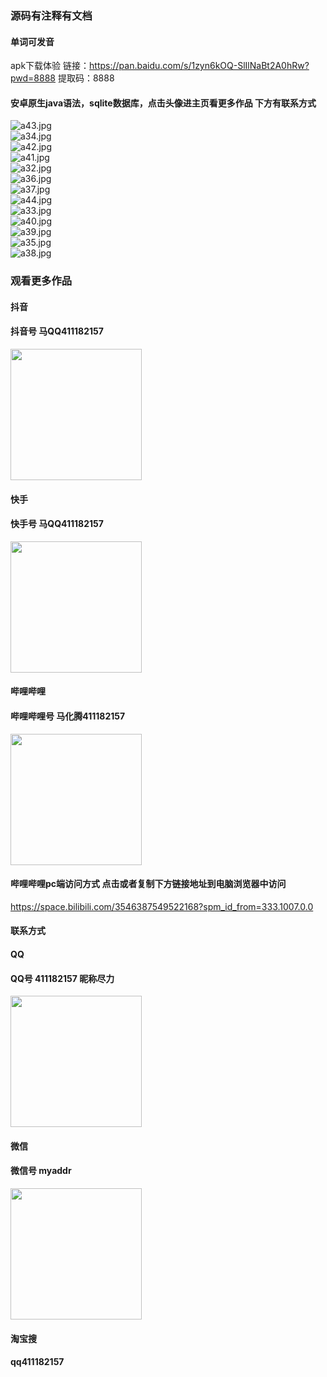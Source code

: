 ### 源码有注释有文档
#### 单词可发音

apk下载体验
链接：https://pan.baidu.com/s/1zyn6kOQ-SlIlNaBt2A0hRw?pwd=8888 
提取码：8888

#### 安卓原生java语法，sqlite数据库，点击头像进主页看更多作品 下方有联系方式
 <img src='https://img.alicdn.com/imgextra/i2/1658540494/O1CN011dtrU81FWIbYRb8Y9_!!1658540494.jpg' alt='a43.jpg' /></br> 
 <img src='https://img.alicdn.com/imgextra/i1/1658540494/O1CN01q82rsb1FWIbYiTY9t_!!1658540494.jpg' alt='a34.jpg' /></br> 
 <img src='https://img.alicdn.com/imgextra/i1/1658540494/O1CN01iFpcVo1FWIbbYIGCg_!!1658540494.jpg' alt='a42.jpg' /></br> 
 <img src='https://img.alicdn.com/imgextra/i1/1658540494/O1CN01vs98TX1FWIbYRd56h_!!1658540494.jpg' alt='a41.jpg' /></br> 
 <img src='https://img.alicdn.com/imgextra/i1/1658540494/O1CN01Kp2Lya1FWIba8gCjd_!!1658540494.jpg' alt='a32.jpg' /></br> 
 <img src='https://img.alicdn.com/imgextra/i1/1658540494/O1CN01L2tigR1FWIbbrmHG7_!!1658540494.jpg' alt='a36.jpg' /></br> 
 <img src='https://img.alicdn.com/imgextra/i2/1658540494/O1CN01JpZUNY1FWIbaaMlUl_!!1658540494.jpg' alt='a37.jpg' /></br> 
 <img src='https://img.alicdn.com/imgextra/i4/1658540494/O1CN01nRIweQ1FWIbccCwEB_!!1658540494.jpg' alt='a44.jpg' /></br> 
 <img src='https://img.alicdn.com/imgextra/i2/1658540494/O1CN01IM7EvY1FWIbYXkr7S_!!1658540494.jpg' alt='a33.jpg' /></br> 
 <img src='https://img.alicdn.com/imgextra/i3/1658540494/O1CN01ykNhEM1FWIbR1dAXy_!!1658540494.jpg' alt='a40.jpg' /></br> 
 <img src='https://img.alicdn.com/imgextra/i3/1658540494/O1CN011CkLZU1FWIbYXlKDD_!!1658540494.jpg' alt='a39.jpg' /></br> 
 <img src='https://img.alicdn.com/imgextra/i1/1658540494/O1CN010yaU1l1FWIbajrCXG_!!1658540494.jpg' alt='a35.jpg' /></br> 
 <img src='https://img.alicdn.com/imgextra/i1/1658540494/O1CN010qC2Y81FWIbccE90w_!!1658540494.jpg' alt='a38.jpg' /></br>
### 观看更多作品

#### 抖音
#### 抖音号  马QQ411182157
<img src="https://gitee.com/QQ411182157/mingpian/raw/master/douyin.png" width="210px">

#### 快手
#### 快手号  马QQ411182157

<img src="https://gitee.com/QQ411182157/mingpian/raw/master/kuaishou.jpg" width="210px">

#### 哔哩哔哩
#### 哔哩哔哩号  马化腾411182157

<img src="https://gitee.com/QQ411182157/mingpian/raw/master/bili.png" width="210px">

#### 哔哩哔哩pc端访问方式 点击或者复制下方链接地址到电脑浏览器中访问

https://space.bilibili.com/3546387549522168?spm_id_from=333.1007.0.0


#### 联系方式
#### QQ
#### QQ号 411182157 昵称尽力

<img src="https://gitee.com/QQ411182157/mingpian/raw/master/qq.jpg" width="210px">

#### 微信
#### 微信号 myaddr

<img src="https://gitee.com/QQ411182157/mingpian/raw/master/weixin.png" width="210px">

#### 淘宝搜
#### qq411182157
